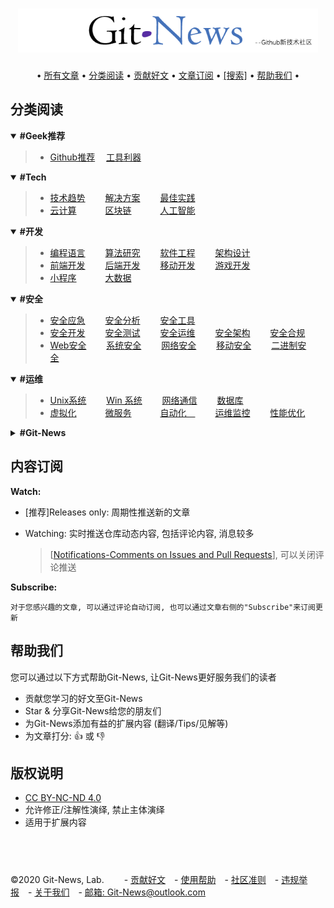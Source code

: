 <h1 align="center">
  	<a href="https://github.com/Git-News/Git-News" target="_blank"><img src="./.git-news/logo.png" alt="Git-News" width="480"></a>
</h1>
<div align="center">
		•
  		<a href="https://github.com/Git-News/Git-News/issues">所有文章</a> •
  		<a href="#分类阅读">分类阅读</a> •
		<a href="https://github.com/Git-News/Git-News/issues/new/choose">贡献好文</a> •
		<a href="#文章订阅">文章订阅</a> •
  		<a href="https://github.com/Git-News/Git-News/issues">[搜索]</a> •
		<a href="#帮助我们">帮助我们</a>
		•
</div>


## 分类阅读

<details open>
	<summary><strong> #Geek推荐 </strong></summary>
	<blockquote>
	<ul>
	<li>
		<a href="https://github.com/Git-News/Git-News/labels/Github推荐" target="_blank">Github推荐</a>&emsp;
		<a href="https://github.com/Git-News/Git-News/labels/工具利器" target="_blank">工具利器</a>&emsp;&emsp;
	</li>
	</ul>
	</blockquote>
</details>


<details open>
	<summary><strong> #Tech </strong></summary>
	<blockquote>
	<ul>
		<li>
			<a href="https://github.com/Git-News/Git-News/labels/技术趋势" target="_blank">技术趋势</a>&emsp;&emsp;
			<a href="https://github.com/Git-News/Git-News/labels/解决方案" target="_blank">解决方案</a>&emsp;&emsp;
			<a href="https://github.com/Git-News/Git-News/labels/最佳实践" target="_blank">最佳实践</a>&emsp;&emsp;
		</li>
		<li>
			<a href="https://github.com/Git-News/Git-News/labels/云计算" target="_blank">云计算</a>&emsp;&emsp;&emsp;
			<a href="https://github.com/Git-News/Git-News/labels/区块链" target="_blank">区块链</a>&emsp;&emsp;&emsp;
			<a href="https://github.com/Git-News/Git-News/labels/人工智能" target="_blank">人工智能</a>&emsp;&emsp;
		</li>
	</ul>
	</blockquote>
</details>

<details open>
	<summary><strong> #开发 </strong></summary>
	<blockquote>
	<ul>
		<li>
			<a href="https://github.com/Git-News/Git-News/labels/编程语言" target="_blank">编程语言</a>&emsp;&emsp;
			<a href="https://github.com/Git-News/Git-News/labels/算法研究" target="_blank">算法研究</a>&emsp;&emsp;
			<a href="https://github.com/Git-News/Git-News/labels/软件工程" target="_blank">软件工程</a>&emsp;&emsp;
			<a href="https://github.com/Git-News/Git-News/labels/架构设计" target="_blank">架构设计</a>&emsp;&emsp;
		</li>
		<li>
			<a href="https://github.com/Git-News/Git-News/labels/前端开发" target="_blank">前端开发</a>&emsp;&emsp;
			<a href="https://github.com/Git-News/Git-News/labels/后端开发" target="_blank">后端开发</a>&emsp;&emsp;
			<a href="https://github.com/Git-News/Git-News/labels/移动开发" target="_blank">移动开发</a>&emsp;&emsp;
			<a href="https://github.com/Git-News/Git-News/labels/游戏开发" target="_blank">游戏开发</a>&emsp;&emsp;
		</li>
		<li>
			<a href="https://github.com/Git-News/Git-News/labels/小程序" target="_blank">小程序</a>&emsp;&emsp;&emsp;
			<a href="https://github.com/Git-News/Git-News/labels/大数据" target="_blank">大数据</a>&emsp;&emsp;&emsp;
		</li>
	</ul>
	</blockquote>
</details>


<details open>
	<summary><strong> #安全 </strong></summary>
	<blockquote>
	<ul>
		<li>
			<a href="https://github.com/Git-News/Git-News/labels/安全应急" target="_blank">安全应急</a>&emsp;&emsp;
			<a href="https://github.com/Git-News/Git-News/labels/安全分析" target="_blank">安全分析</a>&emsp;&emsp;
			<a href="https://github.com/Git-News/Git-News/labels/安全工具" target="_blank">安全工具</a>&emsp;&emsp;
		</li>
		<li>
			<a href="https://github.com/Git-News/Git-News/labels/安全开发" target="_blank">安全开发</a>&emsp;&emsp;
			<a href="https://github.com/Git-News/Git-News/labels/安全测试" target="_blank">安全测试</a>&emsp;&emsp;
			<a href="https://github.com/Git-News/Git-News/labels/安全运维" target="_blank">安全运维</a>&emsp;&emsp;
			<a href="https://github.com/Git-News/Git-News/labels/安全架构" target="_blank">安全架构</a>&emsp;&emsp;
			<a href="https://github.com/Git-News/Git-News/labels/安全合规" target="_blank">安全合规</a>&emsp;&emsp;
		</li>
		<li>
			<a href="https://github.com/Git-News/Git-News/labels/Web安全" target="_blank">Web安全</a>&emsp;&emsp;
			<a href="https://github.com/Git-News/Git-News/labels/系统安全" target="_blank">系统安全</a>&emsp;&emsp;
			<a href="https://github.com/Git-News/Git-News/labels/网络安全" target="_blank">网络安全</a>&emsp;&emsp;
			<a href="https://github.com/Git-News/Git-News/labels/移动安全" target="_blank">移动安全</a>&emsp;&emsp;
			<a href="https://github.com/Git-News/Git-News/labels/二进制安全" target="_blank">二进制安全</a>&emsp;&emsp;
		</li>
	</ul>
	</blockquote>
</details>

<details open>
	<summary><strong> #运维 </strong></summary>
	<blockquote>
	<ul>
		<li>
			<a href="https://github.com/Git-News/Git-News/labels/Unix系统" target="_blank">Unix系统</a>&emsp;&emsp;
			<a href="https://github.com/Git-News/Git-News/labels/Win系统" target="_blank">Win 系统</a>&emsp;&emsp;
			<a href="https://github.com/Git-News/Git-News/labels/网络通信" target="_blank">网络通信</a>&emsp;&emsp;
			<a href="https://github.com/Git-News/Git-News/labels/数据库" target="_blank">数据库</a>&emsp;&emsp;&emsp;
		</li>
		<li>
			<a href="https://github.com/Git-News/Git-News/labels/虚拟化" target="_blank">虚拟化</a>&emsp;&emsp;&emsp;
			<a href="https://github.com/Git-News/Git-News/labels/微服务" target="_blank">微服务</a>&emsp;&emsp;&emsp;
			<a href="https://github.com/Git-News/Git-News/labels/自动化" target="_blank">自动化&emsp;</a>&emsp;&emsp;
			<a href="https://github.com/Git-News/Git-News/labels/运维监控" target="_blank">运维监控</a>&emsp;&emsp;
			<a href="https://github.com/Git-News/Git-News/labels/性能优化" target="_blank">性能优化</a>&emsp;&emsp;
		</li>
	</ul>
	</blockquote>
</details>

<details>
	<summary><strong> #Git-News </strong></summary>
	<blockquote>
	<ul>
		<li>
			<a href="https://github.com/Git-News/Git-News/labels/Git-News社区" target="_blank">Git-News社区</a>&emsp;&emsp;
		</li>
	</ul>
	</blockquote>
</details>


## 内容订阅

**Watch:**

- [推荐]Releases only: 周期性推送新的文章
- Watching: 实时推送仓库动态内容, 包括评论内容, 消息较多

    > [[Notifications-Comments on Issues and Pull Requests](https://github.com/settings/notifications)], 可以关闭评论推送

**Subscribe:**

    对于您感兴趣的文章, 可以通过评论自动订阅, 也可以通过文章右侧的"Subscribe"来订阅更新


## 帮助我们
您可以通过以下方式帮助Git-News, 让Git-News更好服务我们的读者

- 贡献您学习的好文至Git-News
- Star & 分享Git-News给您的朋友们
- 为Git-News添加有益的扩展内容 (翻译/Tips/见解等)
- 为文章打分: 👍 或 👎


## 版权说明
- [CC BY-NC-ND 4.0](https://creativecommons.org/licenses/by-nc-nd/4.0/deed.zh)
- 允许修正/注解性演绎, 禁止主体演绎
- 适用于扩展内容

## &nbsp;
©2020 Git-News, Lab. &emsp;&emsp;- [贡献好文](https://github.com/Git-News/Git-News/issues/new/choose)&emsp;- [使用帮助]()&emsp;- [社区准则]()&emsp;- [违规举报](https://github.com/Git-News/Git-News/issues/3)&emsp;- [关于我们]()&emsp;- [邮箱: Git-News@outlook.com](mailto:Git-News@outlook.com)
